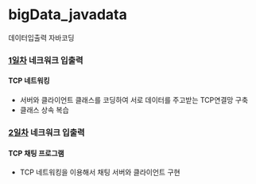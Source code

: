 # bigData_javadata
데이터입출력 자바코딩

### [1일차](https://github.com/Hsegunn/bigData_javadata/tree/main/day01) 네크워크 입출력

#### TCP 네트워킹
- 서버와 클라이언트 클래스를 코딩하여 서로 데이터를 주고받는 TCP연결망 구축
- 클래스 상속 복습

### [2일차](https://github.com/Hsegunn/bigData_javadata/tree/main/day02) 네크워크 입출력

#### TCP 채팅 프로그램
- TCP 네트워킹을 이용해서 채팅 서버와 클라이언트 구현